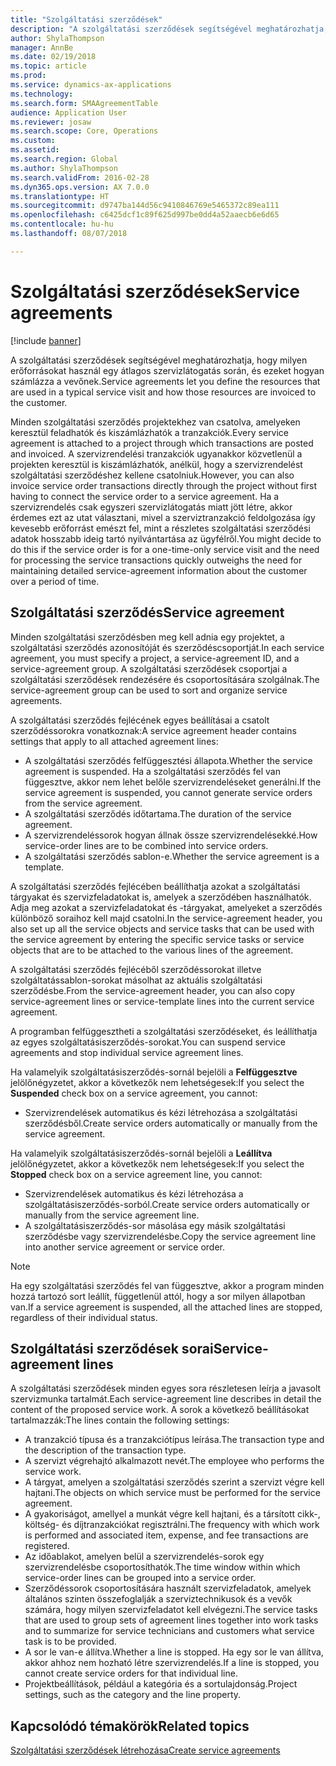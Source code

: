 ```yaml
---
title: "Szolgáltatási szerződések"
description: "A szolgáltatási szerződések segítségével meghatározhatja, hogy milyen erőforrásokat használ egy átlagos szervizlátogatás során, és ezeket hogyan számlázza a vevőnek."
author: ShylaThompson
manager: AnnBe
ms.date: 02/19/2018
ms.topic: article
ms.prod: 
ms.service: dynamics-ax-applications
ms.technology: 
ms.search.form: SMAAgreementTable
audience: Application User
ms.reviewer: josaw
ms.search.scope: Core, Operations
ms.custom: 
ms.assetid: 
ms.search.region: Global
ms.author: ShylaThompson
ms.search.validFrom: 2016-02-28
ms.dyn365.ops.version: AX 7.0.0
ms.translationtype: HT
ms.sourcegitcommit: d9747ba144d56c9410846769e5465372c89ea111
ms.openlocfilehash: c6425dcf1c89f625d997be0dd4a52aaecb6e6d65
ms.contentlocale: hu-hu
ms.lasthandoff: 08/07/2018

---
```


# <a name="service-agreements"></a><span data-ttu-id="5cb22-103">Szolgáltatási szerződések</span><span class="sxs-lookup"><span data-stu-id="5cb22-103">Service agreements</span></span>

[!include [banner](../includes/banner.md)]

<span data-ttu-id="5cb22-104">A szolgáltatási szerződések segítségével meghatározhatja, hogy milyen erőforrásokat használ egy átlagos szervizlátogatás során, és ezeket hogyan számlázza a vevőnek.</span><span class="sxs-lookup"><span data-stu-id="5cb22-104">Service agreements let you define the resources that are used in a typical service visit and how those resources are invoiced to the customer.</span></span>

<span data-ttu-id="5cb22-105">Minden szolgáltatási szerződés projektekhez van csatolva, amelyeken keresztül feladhatók és kiszámlázhatók a tranzakciók.</span><span class="sxs-lookup"><span data-stu-id="5cb22-105">Every service agreement is attached to a project through which transactions are posted and invoiced.</span></span> <span data-ttu-id="5cb22-106">A szervizrendelési tranzakciók ugyanakkor közvetlenül a projekten keresztül is kiszámlázhatók, anélkül, hogy a szervizrendelést szolgáltatási szerződéshez kellene csatolniuk.</span><span class="sxs-lookup"><span data-stu-id="5cb22-106">However, you can also invoice service order transactions directly through the project without first having to connect the service order to a service agreement.</span></span> <span data-ttu-id="5cb22-107">Ha a szervizrendelés csak egyszeri szervizlátogatás miatt jött létre, akkor érdemes ezt az utat választani, mivel a szerviztranzakció feldolgozása így kevesebb erőforrást emészt fel, mint a részletes szolgáltatási szerződési adatok hosszabb ideig tartó nyilvántartása az ügyfélről.</span><span class="sxs-lookup"><span data-stu-id="5cb22-107">You might decide to do this if the service order is for a one-time-only service visit and the need for processing the service transactions quickly outweighs the need for maintaining detailed service-agreement information about the customer over a period of time.</span></span>

## <a name="service-agreement"></a><span data-ttu-id="5cb22-108">Szolgáltatási szerződés</span><span class="sxs-lookup"><span data-stu-id="5cb22-108">Service agreement</span></span>

<span data-ttu-id="5cb22-109">Minden szolgáltatási szerződésben meg kell adnia egy projektet, a szolgáltatási szerződés azonosítóját és szerződéscsoportját.</span><span class="sxs-lookup"><span data-stu-id="5cb22-109">In each service agreement, you must specify a project, a service-agreement ID, and a service-agreement group.</span></span> <span data-ttu-id="5cb22-110">A szolgáltatási szerződések csoportjai a szolgáltatási szerződések rendezésére és csoportosítására szolgálnak.</span><span class="sxs-lookup"><span data-stu-id="5cb22-110">The service-agreement group can be used to sort and organize service agreements.</span></span>

<span data-ttu-id="5cb22-111">A szolgáltatási szerződés fejlécének egyes beállításai a csatolt szerződéssorokra vonatkoznak:</span><span class="sxs-lookup"><span data-stu-id="5cb22-111">A service agreement header contains settings that apply to all attached agreement lines:</span></span>

-  <span data-ttu-id="5cb22-112">A szolgáltatási szerződés felfüggesztési állapota.</span><span class="sxs-lookup"><span data-stu-id="5cb22-112">Whether the service agreement is suspended.</span></span> <span data-ttu-id="5cb22-113">Ha a szolgáltatási szerződés fel van függesztve, akkor nem lehet belőle szervizrendeléseket generálni.</span><span class="sxs-lookup"><span data-stu-id="5cb22-113">If the service agreement is suspended, you cannot generate service orders from the service agreement.</span></span>
-  <span data-ttu-id="5cb22-114">A szolgáltatási szerződés időtartama.</span><span class="sxs-lookup"><span data-stu-id="5cb22-114">The duration of the service agreement.</span></span>
-  <span data-ttu-id="5cb22-115">A szervizrendeléssorok hogyan állnak össze szervizrendelésekké.</span><span class="sxs-lookup"><span data-stu-id="5cb22-115">How service-order lines are to be combined into service orders.</span></span>
-  <span data-ttu-id="5cb22-116">A szolgáltatási szerződés sablon-e.</span><span class="sxs-lookup"><span data-stu-id="5cb22-116">Whether the service agreement is a template.</span></span>

<span data-ttu-id="5cb22-117">A szolgáltatási szerződés fejlécében beállíthatja azokat a szolgáltatási tárgyakat és szervizfeladatokat is, amelyek a szerződében használhatók. Adja meg azokat a szervizfeladatokat és -tárgyakat, amelyeket a szerződés különböző soraihoz kell majd csatolni.</span><span class="sxs-lookup"><span data-stu-id="5cb22-117">In the service-agreement header, you also set up all the service objects and service tasks that can be used with the service agreement by entering the specific service tasks or service objects that are to be attached to the various lines of the agreement.</span></span>

<span data-ttu-id="5cb22-118">A szolgáltatási szerződés fejlécéből szerződéssorokat illetve szolgáltatássablon-sorokat másolhat az aktuális szolgáltatási szerződésbe.</span><span class="sxs-lookup"><span data-stu-id="5cb22-118">From the service-agreement header, you can also copy service-agreement lines or service-template lines into the current service agreement.</span></span>

<span data-ttu-id="5cb22-119">A programban felfüggesztheti a szolgáltatási szerződéseket, és leállíthatja az egyes szolgáltatásiszerződés-sorokat.</span><span class="sxs-lookup"><span data-stu-id="5cb22-119">You can suspend service agreements and stop individual service agreement lines.</span></span>

<span data-ttu-id="5cb22-120">Ha valamelyik szolgáltatásiszerződés-sornál bejelöli a **Felfüggesztve** jelölőnégyzetet, akkor a következők nem lehetségesek:</span><span class="sxs-lookup"><span data-stu-id="5cb22-120">If you select the **Suspended** check box on a service agreement, you cannot:</span></span>

-    <span data-ttu-id="5cb22-121">Szervizrendelések automatikus és kézi létrehozása a szolgáltatási szerződésből.</span><span class="sxs-lookup"><span data-stu-id="5cb22-121">Create service orders automatically or manually from the service agreement.</span></span>

<span data-ttu-id="5cb22-122">Ha valamelyik szolgáltatásiszerződés-sornál bejelöli a **Leállítva** jelölőnégyzetet, akkor a következők nem lehetségesek:</span><span class="sxs-lookup"><span data-stu-id="5cb22-122">If you select the **Stopped** check box on a service agreement line, you cannot:</span></span>

-    <span data-ttu-id="5cb22-123">Szervizrendelések automatikus és kézi létrehozása a szolgáltatásiszerződés-sorból.</span><span class="sxs-lookup"><span data-stu-id="5cb22-123">Create service orders automatically or manually from the service agreement line.</span></span>
-    <span data-ttu-id="5cb22-124">A szolgáltatásiszerződés-sor másolása egy másik szolgáltatási szerződésbe vagy szervizrendelésbe.</span><span class="sxs-lookup"><span data-stu-id="5cb22-124">Copy the service agreement line into another service agreement or service order.</span></span>


> [!NOTE]
> <span data-ttu-id="5cb22-125">Ha egy szolgáltatási szerződés fel van függesztve, akkor a program minden hozzá tartozó sort leállít, függetlenül attól, hogy a sor milyen állapotban van.</span><span class="sxs-lookup"><span data-stu-id="5cb22-125">If a service agreement is suspended, all the attached lines are stopped, regardless of their individual status.</span></span>

## <a name="service-agreement-lines"></a><span data-ttu-id="5cb22-126">Szolgáltatási szerződések sorai</span><span class="sxs-lookup"><span data-stu-id="5cb22-126">Service-agreement lines</span></span>

<span data-ttu-id="5cb22-127">A szolgáltatási szerződések minden egyes sora részletesen leírja a javasolt szervizmunka tartalmát.</span><span class="sxs-lookup"><span data-stu-id="5cb22-127">Each service-agreement line describes in detail the content of the proposed service work.</span></span> <span data-ttu-id="5cb22-128">A sorok a következő beállításokat tartalmazzák:</span><span class="sxs-lookup"><span data-stu-id="5cb22-128">The lines contain the following settings:</span></span>

-  <span data-ttu-id="5cb22-129">A tranzakció típusa és a tranzakciótípus leírása.</span><span class="sxs-lookup"><span data-stu-id="5cb22-129">The transaction type and the description of the transaction type.</span></span>
-  <span data-ttu-id="5cb22-130">A szervizt végrehajtó alkalmazott nevét.</span><span class="sxs-lookup"><span data-stu-id="5cb22-130">The employee who performs the service work.</span></span>
-  <span data-ttu-id="5cb22-131">A tárgyat, amelyen a szolgáltatási szerződés szerint a szervizt végre kell hajtani.</span><span class="sxs-lookup"><span data-stu-id="5cb22-131">The objects on which service must be performed for the service agreement.</span></span>
-  <span data-ttu-id="5cb22-132">A gyakoriságot, amellyel a munkát végre kell hajtani, és a társított cikk-, költség- és díjtranzakciókat regisztrálni.</span><span class="sxs-lookup"><span data-stu-id="5cb22-132">The frequency with which work is performed and associated item, expense, and fee transactions are registered.</span></span>
-  <span data-ttu-id="5cb22-133">Az időablakot, amelyen belül a szervizrendelés-sorok egy szervizrendelésbe csoportosíthatók.</span><span class="sxs-lookup"><span data-stu-id="5cb22-133">The time window within which service-order lines can be grouped into a service order.</span></span>
-  <span data-ttu-id="5cb22-134">Szerződéssorok csoportosítására használt szervizfeladatok, amelyek általános szinten összefoglalják a szerviztechnikusok és a vevők számára, hogy milyen szervizfeladatot kell elvégezni.</span><span class="sxs-lookup"><span data-stu-id="5cb22-134">The service tasks that are used to group sets of agreement lines together into work tasks and to summarize for service technicians and customers what service task is to be provided.</span></span>
-  <span data-ttu-id="5cb22-135">A sor le van-e állítva.</span><span class="sxs-lookup"><span data-stu-id="5cb22-135">Whether a line is stopped.</span></span> <span data-ttu-id="5cb22-136">Ha egy sor le van állítva, akkor ahhoz nem hozható létre szervizrendelés.</span><span class="sxs-lookup"><span data-stu-id="5cb22-136">If a line is stopped, you cannot create service orders for that individual line.</span></span>
-  <span data-ttu-id="5cb22-137">Projektbeállítások, például a kategória és a sortulajdonság.</span><span class="sxs-lookup"><span data-stu-id="5cb22-137">Project settings, such as the category and the line property.</span></span>

## <a name="related-topics"></a><span data-ttu-id="5cb22-138">Kapcsolódó témakörök</span><span class="sxs-lookup"><span data-stu-id="5cb22-138">Related topics</span></span>

[<span data-ttu-id="5cb22-139">Szolgáltatási szerződések létrehozása</span><span class="sxs-lookup"><span data-stu-id="5cb22-139">Create service agreements</span></span>](create-service-agreements.md)

